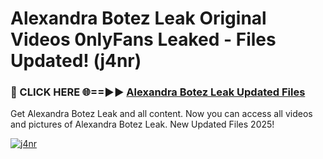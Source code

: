 # Alexandra Botez Leak Original Videos 0nlyFans Leaked - Files Updated! (j4nr)

<h3>🔴 CLICK HERE 🌐==►► <a href="https://tinyurl.com/x26r9saj" rel="nofollow">Alexandra Botez Leak Updated Files</a></h3>

Get Alexandra Botez Leak and all content. Now you can access all videos and pictures of Alexandra Botez Leak. New Updated Files 2025!

[![j4nr](https://i.imgur.com/LkgZPqh.gif)](https://tinyurl.com/x26r9saj)
